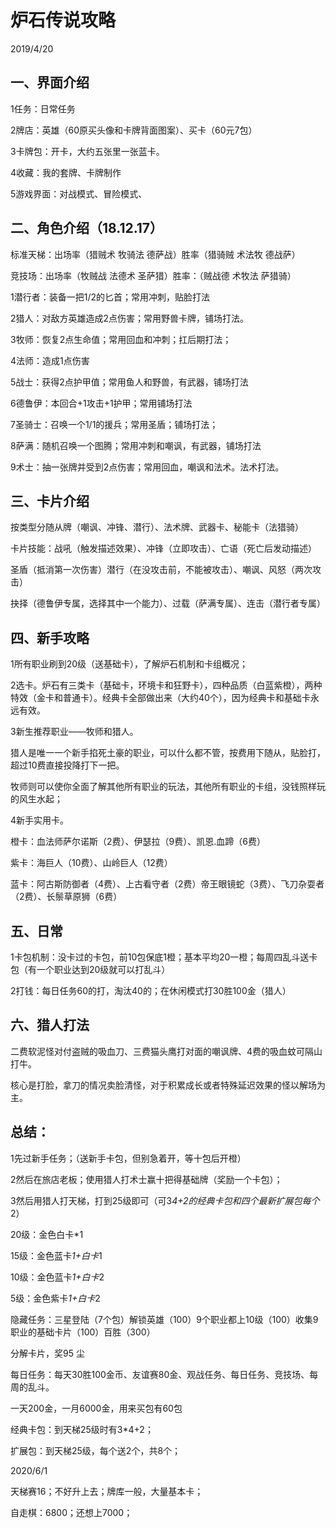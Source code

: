 # 炉石传说攻略

 2019/4/20

## 一、界面介绍

1任务：日常任务

2牌店：英雄（60原买头像和卡牌背面图案）、买卡（60元7包）

3卡牌包：开卡，大约五张里一张蓝卡。

4收藏：我的套牌、卡牌制作

5游戏界面：对战模式、冒险模式、

## 二、角色介绍（18.12.17）

标准天梯：出场率（猎贼术 牧骑法 德萨战）胜率（猎骑贼 术法牧 德战萨）    

竞技场：出场率（牧贼战 法德术 圣萨猎）胜率：（贼战德 术牧法 萨猎骑）

1潜行者：装备一把1/2的匕首；常用冲刺，贴脸打法

2猎人：对敌方英雄造成2点伤害；常用野兽卡牌，铺场打法。

3牧师：恢复2点生命值；常用回血和冲刺；扛后期打法；

4法师：造成1点伤害

5战士：获得2点护甲值；常用鱼人和野兽，有武器，铺场打法

6德鲁伊：本回合+1攻击+1护甲；常用铺场打法

7圣骑士：召唤一个1/1的援兵；常用圣盾；铺场打法；

8萨满：随机召唤一个图腾；常用冲刺和嘲讽，有武器，铺场打法

9术士：抽一张牌并受到2点伤害；常用回血，嘲讽和法术。法术打法。

 

## 三、卡片介绍

按类型分随从牌（嘲讽、冲锋、潜行）、法术牌、武器卡、秘能卡（法猎骑）

卡片技能：战吼（触发描述效果）、冲锋（立即攻击）、亡语（死亡后发动描述）

圣盾（抵消第一次伤害）潜行（在没攻击前，不能被攻击）、嘲讽、风怒（两次攻击）

抉择（德鲁伊专属，选择其中一个能力）、过载（萨满专属）、连击（潜行者专属）

 

## 四、新手攻略

1所有职业刷到20级（送基础卡），了解炉石机制和卡组概况；

2选卡。炉石有三类卡（基础卡，环境卡和狂野卡），四种品质（白蓝紫橙），两种特效（金卡和普通卡）。经典卡全部做出来（大约40个），因为经典卡和基础卡永远有效。

3新生推荐职业——牧师和猎人。

猎人是唯一一个新手掐死土豪的职业，可以什么都不管，按费用下随从，贴脸打，超过10费直接投降打下一把。

牧师则可以使你全面了解其他所有职业的玩法，其他所有职业的卡组，没钱照样玩的风生水起；

4新手实用卡。

橙卡：血法师萨尔诺斯（2费）、伊瑟拉（9费）、凯恩.血蹄（6费）

紫卡：海巨人（10费）、山岭巨人（12费）

蓝卡：阿古斯防御者（4费）、上古看守者（2费）帝王眼镜蛇（3费）、飞刀杂耍者（2费）、长鬃草原狮（6费）

 

## 五、日常

1卡包机制：没卡过的卡包，前10包保底1橙；基本平均20一橙；每周四乱斗送卡包（有一个职业达到20级就可以打乱斗）

2打钱：每日任务60的打，淘汰40的；在休闲模式打30胜100金（猎人）

 

 

## 六、猎人打法

二费软泥怪对付盗贼的吸血刀、三费猫头鹰打对面的嘲讽牌、4费的吸血蚊可隔山打牛。

核心是打脸，拿刀的情况卖脸清怪，对于积累成长或者特殊延迟效果的怪以解场为主。

 

 

 

 

 

## 总结：

1先过新手任务；（送新手卡包，但别急着开，等十包后开橙）

2然后在旅店老板；使用猎人打术士赢十把得基础牌（奖励一个卡包）；

3然后用猎人打天梯，打到25级即可（可3*4+2的经典卡包和四个最新扩展包每个*2） 

20级：金色白卡*1

15级：金色蓝卡*1+白卡*1

10级：金色蓝卡*1+白卡*2

5级：金色紫卡*1+白卡*2

隐藏任务：三星登陆（7个包）解锁英雄（100）9个职业都上10级（100）收集9职业的基础卡片（100）百胜（300）

分解卡片，奖95 尘

每日任务：每天30胜100金币、友谊赛80金、观战任务、每日任务、竞技场、每周的乱斗。

一天200金，一月6000金，用来买包有60包

经典卡包：到天梯25级时有3*4+2；

扩展包：到天梯25级，每个送2个，共8个；

 

 

 2020/6/1

 天梯赛16；不好升上去；牌库一般，大量基本卡；

自走棋：6800；还想上7000；

 

 

 

 